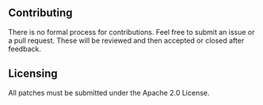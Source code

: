 ## Contributing
There is no formal process for contributions. Feel free to submit an issue or a
pull request. These will be reviewed and then accepted or closed after feedback.

## Licensing
All patches must be submitted under the Apache 2.0 License.

